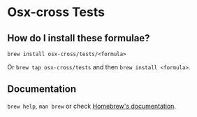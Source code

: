 # Osx-cross Tests

## How do I install these formulae?
`brew install osx-cross/tests/<formula>`

Or `brew tap osx-cross/tests` and then `brew install <formula>`.

## Documentation
`brew help`, `man brew` or check [Homebrew's documentation](https://docs.brew.sh).
